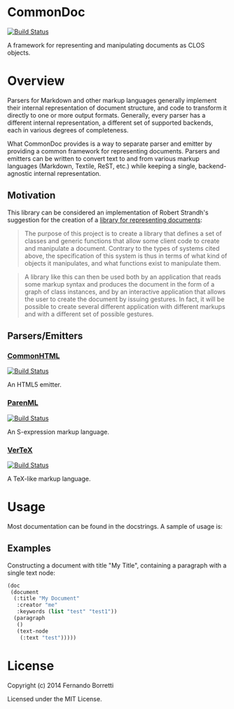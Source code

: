 # CommonDoc

[![Build Status](https://travis-ci.org/CommonDoc/common-doc.svg?branch=master)](https://travis-ci.org/CommonDoc/common-doc)

A framework for representing and manipulating documents as CLOS objects.

# Overview

Parsers for Markdown and other markup languages generally implement their
internal representation of document structure, and code to transform it directly
to one or more output formats. Generally, every parser has a different internal
representation, a different set of supported backends, each in various degrees
of completeness.

What CommonDoc provides is a way to separate parser and emitter by providing a
common framework for representing documents. Parsers and emitters can be written
to convert text to and from various markup languages (Markdown, Textile, ReST,
etc.) while keeping a single, backend-agnostic internal representation.

## Motivation

This library can be considered an implementation of Robert Strandh's suggestion
for the creation of a [library for representing documents][strandh]:

>The purpose of this project is to create a library that defines a set of
>classes and generic functions that allow some client code to create and
>manipulate a document. Contrary to the types of systems cited above, the
>specification of this system is thus in terms of what kind of objects it
>manipulates, and what functions exist to manipulate them.

>A library like this can then be used both by an application that reads some
>markup syntax and produces the document in the form of a graph of class
>instances, and by an interactive application that allows the user to create the
>document by issuing gestures. In fact, it will be possible to create several
>different application with different markups and with a different set of
>possible gestures.

[strandh]: http://metamodular.com/Common-Lisp/document-library.html

## Parsers/Emitters

### [CommonHTML](https://github.com/CommonDoc/common-html)

[![Build Status](https://travis-ci.org/CommonDoc/common-html.svg)](https://travis-ci.org/CommonDoc/common-html)

An HTML5 emitter.

### [ParenML](https://github.com/CommonDoc/parenml)

[![Build Status](https://travis-ci.org/CommonDoc/parenml.svg)](https://travis-ci.org/CommonDoc/parenml)

An S-expression markup language.

### [VerTeX](https://github.com/CommonDoc/vertex)

[![Build Status](https://travis-ci.org/CommonDoc/vertex.svg?branch=master)](https://travis-ci.org/CommonDoc/vertex)

A TeX-like markup language.

# Usage

Most documentation can be found in the docstrings. A sample of usage is:

## Examples

Constructing a document with title "My Title", containing a paragraph with a
single text node:

```lisp
(doc
 (document
  (:title "My Document"
   :creator "me"
   :keywords (list "test" "test1"))
  (paragraph
   ()
   (text-node
    (:text "test")))))
```

# License

Copyright (c) 2014 Fernando Borretti

Licensed under the MIT License.
